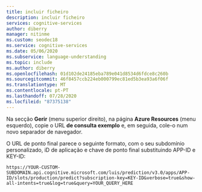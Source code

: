 ```yaml
---
title: incluir ficheiro
description: incluir ficheiro
services: cognitive-services
author: diberry
manager: nitinme
ms.custom: seodec18
ms.service: cognitive-services
ms.date: 05/06/2020
ms.subservice: language-understanding
ms.topic: include
ms.author: diberry
ms.openlocfilehash: 01d102de24185eba789e041d8534d6fdce8c260b
ms.sourcegitcommit: 46f8457ccb224eb000799ec81ed5b3ea93a6f06f
ms.translationtype: MT
ms.contentlocale: pt-PT
ms.lasthandoff: 07/28/2020
ms.locfileid: "87375138"
---
```

Na secção **Gerir** (menu superior direito), na página **Azure Resources** (menu esquerdo), copie o URL **de consulta exemplo** e, em seguida, cole-o num novo separador de navegador.

O URL de ponto final parece o seguinte formato, com o seu subdomínio personalizado, iD de aplicação e chave de ponto final substituindo APP-ID e KEY-ID:

```console
https://YOUR-CUSTOM-SUBDOMAIN.api.cognitive.microsoft.com/luis/prediction/v3.0/apps/APP-ID/slots/production/predict?subscription-key=KEY-ID&verbose=true&show-all-intents=true&log=true&query=YOUR_QUERY_HERE
```